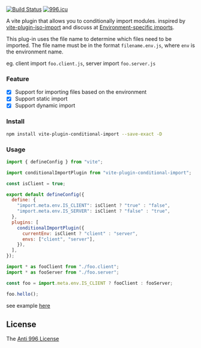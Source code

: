 [![Build Status](https://github.com/axetroy/vite-plugin-conditional-import/workflows/ci/badge.svg)](https://github.com/axetroy/vite-plugin-conditional-import/actions)
[![996.icu](https://img.shields.io/badge/link-996.icu-red.svg)](https://996.icu)

A vite plugin that allows you to conditionally import modules. inspired by [vite-plugin-iso-import](https://github.com/bluwy/vite-plugin-iso-import) and discuss at [Environment-specific imports](https://github.com/vitejs/vite/discussions/4172).

This plug-in uses the file name to determine which files need to be imported. The file name must be in the format `filename.env.js`, where `env` is the environment name.

eg. client import `foo.client.js`, server import `foo.server.js`

### Feature

- [x] Support for importing files based on the environment
- [x] Support static import
- [x] Support dynamic import

### Install

```bash
npm install vite-plugin-conditional-import --save-exact -D
```

### Usage

```js
import { defineConfig } from "vite";

import conditionalImportPlugin from "vite-plugin-conditional-import";

const isClient = true;

export default defineConfig({
  define: {
    "import.meta.env.IS_CLIENT": isClient ? "true" : "false",
    "import.meta.env.IS_SERVER": isClient ? "false" : "true",
  },
  plugins: [
    conditionalImportPlugin({
      currentEnv: isClient ? "client" : "server",
      envs: ["client", "server"],
    }),
  ],
});
```

```js
import * as fooClient from "./foo.client";
import * as fooServer from "./foo.server";

const foo = import.meta.env.IS_CLIENT ? fooClient : fooServer;

foo.hello();
```

see example [here](playground/native)

## License

The [Anti 996 License](https://github.com/axetroy/vite-plugin-conditional-import/blob/master/LICENSE)
